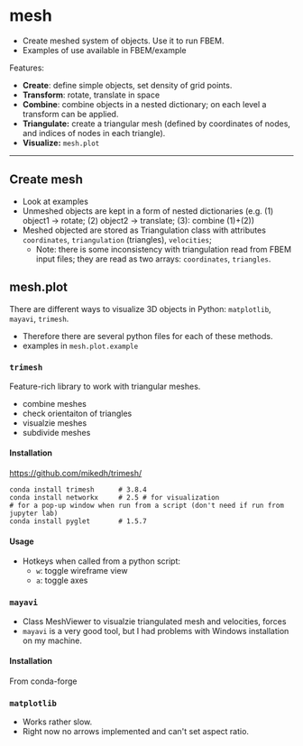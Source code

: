 # mesh

- Create meshed system of objects. Use it to run FBEM.
- Examples of use available in FBEM/example

Features:
- **Create**: define simple objects, set density of grid points.
- **Transform**: rotate, translate in space
- **Combine**: combine objects in a nested dictionary; on each level a transform can be applied.
- **Triangulate:** create a triangular mesh (defined by coordinates of nodes, and indices of nodes in each triangle).
- **Visualize:** `mesh.plot`

---

## Create mesh
- Look at examples
- Unmeshed objects are kept in a form of nested dictionaries
  (e.g. (1) object1 -> rotate;  (2) object2 -> translate;   (3): combine (1)+(2))
- Meshed objected are stored as Triangulation class with attributes `coordinates`, `triangulation` (triangles), `velocities`;
  - Note: there is some inconsistency with triangulation read from FBEM input files; they are read as two arrays: 
    `coordinates`, `triangles`.

## mesh.plot

There are different ways to visualize 3D objects in Python: `matplotlib`, `mayavi`, `trimesh`.
- Therefore there are several python files for each of these methods.
- examples in `mesh.plot.example`

### `trimesh` 
Feature-rich library to work with triangular meshes.  
- combine meshes
- check orientaiton of triangles
- visualzie meshes
- subdivide meshes   
    
#### Installation
https://github.com/mikedh/trimesh/

```	
conda install trimesh      # 3.8.4
conda install networkx     # 2.5 # for visualization
# for a pop-up window when run from a script (don't need if run from jupyter lab)
conda install pyglet	   # 1.5.7 
```


#### Usage

- Hotkeys when called from a python script:
  - `w`: toggle wireframe view
  - `a`: toggle axes


### `mayavi` 
- Class MeshViewer to visualzie triangulated mesh and velocities, forces
- `mayavi` is a very good tool, but I had problems with Windows installation on my machine.

#### Installation

From conda-forge

### `matplotlib` 
- Works rather slow.
- Right now no arrows implemented and can't set aspect ratio.
